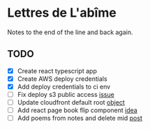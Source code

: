 # Lettres de L'abîme

Notes to the end of the line and back again.

## TODO

- [x] Create react typescript app
- [x] Create AWS deploy credentials
- [x] Add deploy credentials to ci env
- [ ] Fix deploy s3 public access [issue](https://github.com/lalalilo/aws-spa/issues/56)
- [ ] Update cloudfront default root [object](https://github.com/lalalilo/aws-spa/issues/57)
- [ ] Add react page book flip component [idea](https://dribbble.com/shots/23237785-Glyph-Beer-15)
- [ ] Add poems from notes and delete mid [post](https://medium.com/p/9bb5206979ec/edit)
